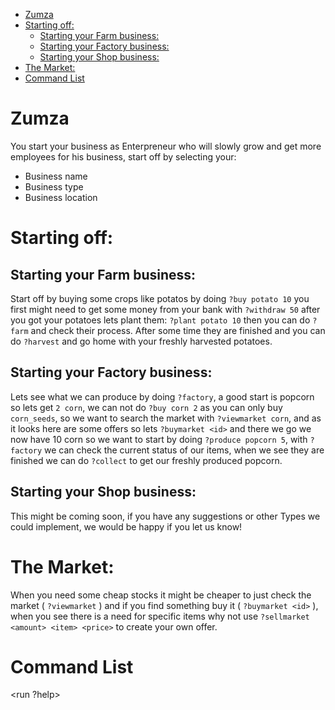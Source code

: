 
- [Zumza](#zumza)
- [Starting off:](#starting-off)
	- [Starting your Farm business:](#starting-your-farm-business)
	- [Starting your Factory business:](#starting-your-factory-business)
	- [Starting your Shop business:](#starting-your-shop-business)
- [The Market:](#the-market)
- [Command List](#command-list)

[cmdTOC]: <> (Addition Table of Contents for Commands)

# Zumza
You start your business as Enterpreneur who will slowly grow and get more employees for his business, start off by selecting your:
 
 - Business name
 - Business type
 - Business location

# Starting off:
## Starting your Farm business:
Start off by buying some crops like potatos by doing `?buy potato 10` you first might need to get some money from your bank with `?withdraw 50` after you got your potatoes lets plant them: `?plant potato 10` then you can do `?farm` and check their process.
After some time they are finished and you can do `?harvest` and go home with your freshly harvested potatoes.
## Starting your Factory business:
Lets see what we can produce by doing `?factory`, a good start is popcorn so lets get `2 corn`, we can not do `?buy corn 2` as you can only buy `corn_seeds`, so we want to search the market with `?viewmarket corn`, and as it looks here are some offers so lets `?buymarket <id>` and there we go we now have 10 corn so we want to start by doing `?produce popcorn 5`, with `?factory` we can check the current status of our items, when we see they are finished we can do `?collect` to get our freshly produced popcorn.
## Starting your Shop business:
This might be coming soon, if you have any suggestions or other Types we could implement, we would be happy if you let us know!
# The Market:
When you need some cheap stocks it might be cheaper to just check the market ( `?viewmarket` ) and if you find something buy it ( `?buymarket <id>` ), when you see there is a need for specific items why not use `?sellmarket <amount> <item> <price>` to create your own offer.

# Command List
<run ?help>